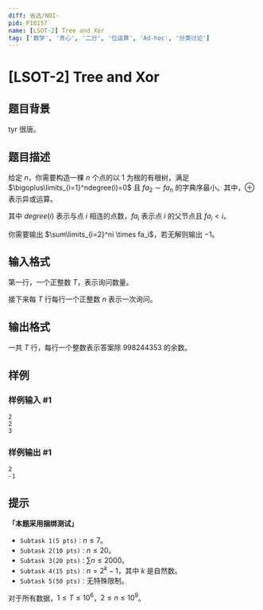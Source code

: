 ```yaml
---
diff: 省选/NOI-
pid: P10157
name: [LSOT-2] Tree and Xor
tag: ['数学', '贪心', '二分', '位运算', 'Ad-hoc', '分类讨论']
---
```

# [LSOT-2] Tree and Xor
## 题目背景

tyr 很唐。
## 题目描述

给定 $n$，你需要构造一棵 $n$ 个点的以 $1$ 为根的有根树，满足 $\bigoplus\limits_{i=1}^ndegree(i)=0$ 且 $fa_2 \sim fa_n$ 的字典序最小。其中，$\oplus$ 表示异或运算。

其中 $degree(i)$ 表示与点 $i$ 相连的点数，$fa_i$ 表示点 $i$ 的父节点且 $fa_i < i$。

你需要输出 $\sum\limits_{i=2}^ni \times fa_i$，若无解则输出 $-1$。
## 输入格式

第一行，一个正整数 $T$，表示询问数量。

接下来每 $T$ 行每行一个正整数 $n$ 表示一次询问。
## 输出格式

一共 $T$ 行，每行一个整数表示答案除 $998244353$ 的余数。
## 样例

### 样例输入 #1
```
2
2
3
```
### 样例输出 #1
```
2
-1
```
## 提示

**「本题采用捆绑测试」**

- $\texttt{Subtask 1(5 pts)：}n \leq 7$。
- $\texttt{Subtask 2(10 pts)：} n \leq 20$。
- $\texttt{Subtask 3(20 pts)：}\sum n \leq 2000$。
- $\texttt{Subtask 4(15 pts)：}n = 2^k-1$，其中 $k$ 是自然数。
- $\texttt{Subtask 5(50 pts)：}$无特殊限制。

对于所有数据，$1\le T\le 10^6$，$2 \leq n \leq 10^{9}$。
